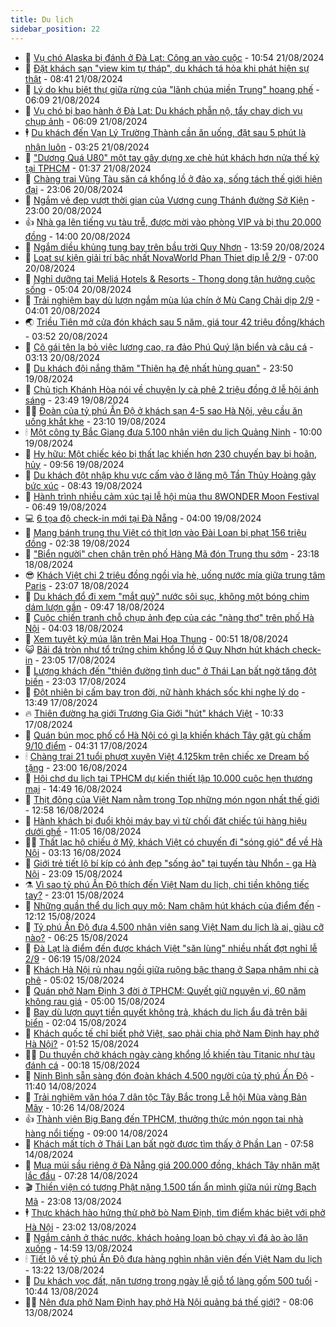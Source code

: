 ```yaml
---
title: Du lịch
sidebar_position: 22
---
```


<!-- dantri-du-lich:START -->
- 🥰 [Vụ chó Alaska bị đánh ở Đà Lạt: Công an vào cuộc](https://dantri.com.vn/du-lich/vu-cho-alaska-bi-danh-o-da-lat-cong-an-vao-cuoc-20240821173514183.htm) - 10:54 21/08/2024
- 🥰 [Đặt khách sạn &quot;view kim tự tháp&quot;, du khách tá hỏa khi phát hiện sự thật](https://dantri.com.vn/du-lich/dat-khach-san-view-kim-tu-thap-du-khach-ta-hoa-khi-phat-hien-su-that-20240821141147725.htm) - 08:41 21/08/2024
- 🐻 [Lý do khu biệt thự giữa rừng của &quot;lãnh chúa miền Trung&quot; hoang phế](https://dantri.com.vn/du-lich/ly-do-khu-biet-thu-giua-rung-cua-lanh-chua-mien-trung-hoang-phe-20240821104838624.htm) - 06:09 21/08/2024
- 🤩 [Vụ chó bị bạo hành ở Đà Lạt: Du khách phẫn nộ, tẩy chay dịch vụ chụp ảnh](https://dantri.com.vn/du-lich/vu-cho-bi-bao-hanh-o-da-lat-du-khach-phan-no-tay-chay-dich-vu-chup-anh-20240821130214527.htm) - 06:09 21/08/2024
- 🕴 [Du khách đến Vạn Lý Trường Thành cần ăn uống, đặt sau 5 phút là nhận luôn](https://dantri.com.vn/du-lich/du-khach-den-van-ly-truong-thanh-can-an-uong-dat-sau-5-phut-la-nhan-luon-20240820225937711.htm) - 03:25 21/08/2024
- 🤩 [&quot;Dương Quá U80&quot; một tay gây dựng xe chè hút khách hơn nửa thế kỷ tại TPHCM](https://dantri.com.vn/du-lich/duong-qua-u80-mot-tay-gay-dung-xe-che-hut-khach-hon-nua-the-ky-tai-tphcm-20240820222823429.htm) - 01:37 21/08/2024
- 🤠 [Chàng trai Vũng Tàu săn cá khổng lồ ở đảo xa, sống tách thế giới hiện đại](https://dantri.com.vn/du-lich/chang-trai-vung-tau-san-ca-khong-lo-o-dao-xa-song-tach-the-gioi-hien-dai-20240818213504367.htm) - 23:06 20/08/2024
- 💪 [Ngắm vẻ đẹp vượt thời gian của Vương cung Thánh đường Sở Kiện](https://dantri.com.vn/du-lich/ngam-ve-dep-vuot-thoi-gian-cua-vuong-cung-thanh-duong-so-kien-20240815162736296.htm) - 23:00 20/08/2024
- 👍 [Nhà ga lên tiếng vụ tàu trễ, được mời vào phòng VIP và bị thu 20.000 đồng](https://dantri.com.vn/du-lich/nha-ga-len-tieng-vu-tau-tre-duoc-moi-vao-phong-vip-va-bi-thu-20000-dong-20240820183552566.htm) - 14:00 20/08/2024
- 🚦 [Ngắm diều khủng tung bay trên bầu trời Quy Nhơn](https://dantri.com.vn/du-lich/ngam-dieu-khung-tung-bay-tren-bau-troi-quy-nhon-20240820185209488.htm) - 13:59 20/08/2024
- 💪 [Loạt sự kiện giải trí bậc nhất NovaWorld Phan Thiet dịp lễ 2/9](https://dantri.com.vn/du-lich/loat-su-kien-giai-tri-bac-nhat-novaworld-phan-thiet-dip-le-29-20240820134614667.htm) - 07:00 20/08/2024
- 💃 [Nghỉ dưỡng tại Meliá Hotels &amp; Resorts - Thong dong tận hưởng cuộc sống](https://dantri.com.vn/du-lich/nghi-duong-tai-melia-hotels-resorts-thong-dong-tan-huong-cuoc-song-20240820113928194.htm) - 05:04 20/08/2024
- 👺 [Trải nghiệm bay dù lượn ngắm mùa lúa chín ở Mù Cang Chải dịp 2/9](https://dantri.com.vn/du-lich/trai-nghiem-bay-du-luon-ngam-mua-lua-chin-o-mu-cang-chai-dip-29-20240820100924027.htm) - 04:01 20/08/2024
- 🌏 [Triều Tiên mở cửa đón khách sau 5 năm, giá tour 42 triệu đồng/khách](https://dantri.com.vn/du-lich/trieu-tien-mo-cua-don-khach-sau-5-nam-gia-tour-42-trieu-dongkhach-20240820103852754.htm) - 03:52 20/08/2024
- 🎡 [Cô gái tên lạ bỏ việc lương cao, ra đảo Phú Quý lặn biển và câu cá](https://dantri.com.vn/du-lich/co-gai-ten-la-bo-viec-luong-cao-ra-dao-phu-quy-lan-bien-va-cau-ca-20240819125025605.htm) - 03:13 20/08/2024
- 🧰 [Du khách đội nắng thăm &quot;Thiên hạ đệ nhất hùng quan&quot;](https://dantri.com.vn/du-lich/du-khach-doi-nang-tham-thien-ha-de-nhat-hung-quan-20240819142902386.htm) - 23:50 19/08/2024
- 💂 [Chủ tịch Khánh Hòa nói về chuyện ly cà phê 2 triệu đồng ở lễ hội ánh sáng](https://dantri.com.vn/du-lich/chu-tich-khanh-hoa-noi-ve-chuyen-ly-ca-phe-2-trieu-dong-o-le-hoi-anh-sang-20240819202222433.htm) - 23:49 19/08/2024
- 🧑‍🏫 [Đoàn của tỷ phú Ấn Độ ở khách sạn 4-5 sao Hà Nội, yêu cầu ăn uống khắt khe](https://dantri.com.vn/du-lich/doan-cua-ty-phu-an-do-o-khach-san-4-5-sao-ha-noi-yeu-cau-an-uong-khat-khe-20240819120837704.htm) - 23:10 19/08/2024
- 🕯 [Một công ty Bắc Giang đưa 5.100 nhân viên du lịch Quảng Ninh](https://dantri.com.vn/du-lich/mot-cong-ty-bac-giang-dua-5100-nhan-vien-du-lich-quang-ninh-20240819152625391.htm) - 10:00 19/08/2024
- 👀 [Hy hữu: Một chiếc kéo bị thất lạc khiến hơn 230 chuyến bay bị hoãn, hủy](https://dantri.com.vn/du-lich/hy-huu-mot-chiec-keo-bi-that-lac-khien-hon-230-chuyen-bay-bi-hoan-huy-20240819163900789.htm) - 09:56 19/08/2024
- 🎉 [Du khách đột nhập khu vực cấm vào ở lăng mộ Tần Thủy Hoàng gây bức xúc](https://dantri.com.vn/du-lich/du-khach-dot-nhap-khu-vuc-cam-vao-o-lang-mo-tan-thuy-hoang-gay-buc-xuc-20240819140931211.htm) - 08:43 19/08/2024
- 🌊 [Hành trình nhiều cảm xúc tại lễ hội mùa thu 8WONDER Moon Festival](https://dantri.com.vn/du-lich/hanh-trinh-nhieu-cam-xuc-tai-le-hoi-mua-thu-8wonder-moon-festival-20240819122006300.htm) - 06:49 19/08/2024
- 💻 [6 tọa độ check-in mới tại Đà Nẵng](https://dantri.com.vn/du-lich/6-toa-do-check-in-moi-tai-da-nang-20240819105640415.htm) - 04:00 19/08/2024
- 💪 [Mang bánh trung thu Việt có thịt lợn vào Đài Loan bị phạt 156 triệu đồng](https://dantri.com.vn/du-lich/mang-banh-trung-thu-viet-co-thit-lon-vao-dai-loan-bi-phat-156-trieu-dong-20240819092604170.htm) - 02:38 19/08/2024
- 👺 [&quot;Biển người&quot; chen chân trên phố Hàng Mã đón Trung thu sớm](https://dantri.com.vn/du-lich/bien-nguoi-chen-chan-tren-pho-hang-ma-don-trung-thu-som-20240817123314207.htm) - 23:18 18/08/2024
- 😎 [Khách Việt chi 2 triệu đồng ngồi vỉa hè, uống nước mía giữa trung tâm Paris](https://dantri.com.vn/du-lich/khach-viet-chi-2-trieu-dong-ngoi-via-he-uong-nuoc-mia-giua-trung-tam-paris-20240816215429293.htm) - 23:07 18/08/2024
- 🌋 [Du khách đổ đi xem &quot;mắt quỷ&quot; nước sôi sục, không một bóng chim dám lượn gần](https://dantri.com.vn/du-lich/du-khach-do-di-xem-mat-quy-nuoc-soi-suc-khong-mot-bong-chim-dam-luon-gan-20240818114956743.htm) - 09:47 18/08/2024
- 🌝 [Cuộc chiến tranh chỗ chụp ảnh đẹp của các &quot;nàng thơ&quot; trên phố Hà Nội](https://dantri.com.vn/du-lich/cuoc-chien-tranh-cho-chup-anh-dep-cua-cac-nang-tho-tren-pho-ha-noi-20240811172122138.htm) - 04:03 18/08/2024
- 🧠 [Xem tuyệt kỹ múa lân trên Mai Hoa Thung](https://dantri.com.vn/du-lich/xem-tuyet-ky-mua-lan-tren-mai-hoa-thung-20240818002031449.htm) - 00:51 18/08/2024
- 😺 [Bãi đá tròn như tổ trứng chim khổng lồ ở Quy Nhơn hút khách check-in](https://dantri.com.vn/du-lich/bai-da-tron-nhu-to-trung-chim-khong-lo-o-quy-nhon-hut-khach-check-in-20240815151945426.htm) - 23:05 17/08/2024
- 💂 [Lượng khách đến &quot;thiên đường tình dục&quot; ở Thái Lan bất ngờ tăng đột biến](https://dantri.com.vn/du-lich/luong-khach-den-thien-duong-tinh-duc-o-thai-lan-bat-ngo-tang-dot-bien-20240817171859042.htm) - 23:03 17/08/2024
- 🌮 [Đột nhiên bị cấm bay trọn đời, nữ hành khách sốc khi nghe lý do](https://dantri.com.vn/du-lich/dot-nhien-bi-cam-bay-tron-doi-nu-hanh-khach-soc-khi-nghe-ly-do-20240817175503454.htm) - 13:49 17/08/2024
- 🔥 [Thiên đường hạ giới Trương Gia Giới &quot;hút&quot; khách Việt](https://dantri.com.vn/du-lich/thien-duong-ha-gioi-truong-gia-gioi-hut-khach-viet-20240817173302175.htm) - 10:33 17/08/2024
- 🦏 [Quán bún mọc phố cổ Hà Nội có gì lạ khiến khách Tây gật gù chấm 9/10 điểm](https://dantri.com.vn/du-lich/quan-bun-moc-pho-co-ha-noi-co-gi-la-khien-khach-tay-gat-gu-cham-910-diem-20240817111909824.htm) - 04:31 17/08/2024
- 🕯 [Chàng trai 21 tuổi phượt xuyên Việt 4.125km trên chiếc xe Dream bố tặng](https://dantri.com.vn/du-lich/chang-trai-21-tuoi-phuot-xuyen-viet-4125km-tren-chiec-xe-dream-bo-tang-20240816105054659.htm) - 23:00 16/08/2024
- 🐻 [Hội chợ du lịch tại TPHCM dự kiến thiết lập 10.000 cuộc hẹn thương mại](https://dantri.com.vn/du-lich/hoi-cho-du-lich-tai-tphcm-du-kien-thiet-lap-10000-cuoc-hen-thuong-mai-20240816163627189.htm) - 14:49 16/08/2024
- 🥸 [Thịt đông của Việt Nam nằm trong Top những món ngon nhất thế giới](https://dantri.com.vn/du-lich/thit-dong-cua-viet-nam-nam-trong-top-nhung-mon-ngon-nhat-the-gioi-20240816171331959.htm) - 12:58 16/08/2024
- 💂 [Hành khách bị đuổi khỏi máy bay vì từ chối đặt chiếc túi hàng hiệu dưới ghế](https://dantri.com.vn/du-lich/hanh-khach-bi-duoi-khoi-may-bay-vi-tu-choi-dat-chiec-tui-hang-hieu-duoi-ghe-20240816174116319.htm) - 11:05 16/08/2024
- 🧑‍💻 [Thất lạc hộ chiếu ở Mỹ, khách Việt có chuyến đi &quot;sóng gió&quot; để về Hà Nội](https://dantri.com.vn/du-lich/that-lac-ho-chieu-o-my-khach-viet-co-chuyen-di-song-gio-de-ve-ha-noi-20240816095135696.htm) - 03:13 16/08/2024
- 💪 [Giới trẻ tiết lộ bí kíp có ảnh đẹp &quot;sống ảo&quot; tại tuyến tàu Nhổn - ga Hà Nội](https://dantri.com.vn/doi-song/gioi-tre-tiet-lo-bi-kip-co-anh-dep-song-ao-tai-tuyen-tau-nhon-ga-ha-noi-20240812154500163.htm) - 23:09 15/08/2024
- ⚗️ [Vì sao tỷ phú Ấn Độ thích đến Việt Nam du lịch, chi tiền không tiếc tay?](https://dantri.com.vn/du-lich/vi-sao-ty-phu-an-do-thich-den-viet-nam-du-lich-chi-tien-khong-tiec-tay-20240815195331116.htm) - 23:01 15/08/2024
- 🌁 [Những quần thể du lịch quy mô: Nam châm hút khách của điểm đến](https://dantri.com.vn/du-lich/nhung-quan-the-du-lich-quy-mo-nam-cham-hut-khach-cua-diem-den-20240815183601083.htm) - 12:12 15/08/2024
- 🧰 [Tỷ phú Ấn Độ đưa 4.500 nhân viên sang Việt Nam du lịch là ai, giàu cỡ nào?](https://dantri.com.vn/du-lich/ty-phu-an-do-dua-4500-nhan-vien-sang-viet-nam-du-lich-la-ai-giau-co-nao-20240815132317007.htm) - 06:25 15/08/2024
- 🧰 [Đà Lạt là điểm đến được khách Việt &quot;săn lùng&quot; nhiều nhất đợt nghỉ lễ 2/9](https://dantri.com.vn/du-lich/da-lat-la-diem-den-duoc-khach-viet-san-lung-nhieu-nhat-dot-nghi-le-29-20240814042738047.htm) - 06:19 15/08/2024
- 🎉 [Khách Hà Nội rủ nhau ngồi giữa ruộng bậc thang ở Sapa nhâm nhi cà phê](https://dantri.com.vn/du-lich/khach-ha-noi-ru-nhau-ngoi-giua-ruong-bac-thang-o-sapa-nham-nhi-ca-phe-20240815113303828.htm) - 05:02 15/08/2024
- 🤩 [Quán phở Nam Định 3 đời ở TPHCM: Quyết giữ nguyên vị, 60 năm không rau giá](https://dantri.com.vn/du-lich/quan-pho-nam-dinh-3-doi-o-tphcm-quyet-giu-nguyen-vi-60-nam-khong-rau-gia-20240815015841447.htm) - 05:00 15/08/2024
- 👺 [Bay dù lượn quỵt tiền quyết không trả, khách du lịch ẩu đả trên bãi biển](https://dantri.com.vn/du-lich/bay-du-luon-quyt-tien-quyet-khong-tra-khach-du-lich-au-da-tren-bai-bien-20240814154818352.htm) - 02:04 15/08/2024
- 🧠 [Khách quốc tế chỉ biết phở Việt, sao phải chia phở Nam Định hay phở Hà Nội?](https://dantri.com.vn/du-lich/khach-quoc-te-chi-biet-pho-viet-sao-phai-chia-pho-nam-dinh-hay-pho-ha-noi-20240815075637701.htm) - 01:52 15/08/2024
- 👨‍🏫 [Du thuyền chở khách ngày càng khổng lồ khiến tàu Titanic như tàu đánh cá](https://dantri.com.vn/du-lich/du-thuyen-cho-khach-ngay-cang-khong-lo-khien-tau-titanic-nhu-tau-danh-ca-20240814173307374.htm) - 00:18 15/08/2024
- 🦅 [Ninh Bình sẵn sàng đón đoàn khách 4.500 người của tỷ phú Ấn Độ](https://dantri.com.vn/du-lich/ninh-binh-san-sang-don-doan-khach-4500-nguoi-cua-ty-phu-an-do-20240814172713487.htm) - 11:40 14/08/2024
- 🌊 [Trải nghiệm văn hóa 7 dân tộc Tây Bắc trong Lễ hội Mùa vàng Bản Mây](https://dantri.com.vn/du-lich/trai-nghiem-van-hoa-7-dan-toc-tay-bac-trong-le-hoi-mua-vang-ban-may-20240814170939304.htm) - 10:26 14/08/2024
- 👍 [Thành viên Big Bang đến TPHCM, thưởng thức món ngon tại nhà hàng nổi tiếng](https://dantri.com.vn/du-lich/thanh-vien-big-bang-den-tphcm-thuong-thuc-mon-ngon-tai-nha-hang-noi-tieng-20240814154231796.htm) - 09:00 14/08/2024
- 🫶 [Khách mất tích ở Thái Lan bất ngờ được tìm thấy ở Phần Lan](https://dantri.com.vn/du-lich/khach-mat-tich-o-thai-lan-bat-ngo-duoc-tim-thay-o-phan-lan-20240814110029433.htm) - 07:58 14/08/2024
- 💯 [Mua múi sầu riêng ở Đà Nẵng giá 200.000 đồng, khách Tây nhăn mặt lắc đầu](https://dantri.com.vn/du-lich/mua-mui-sau-rieng-o-da-nang-gia-200000-dong-khach-tay-nhan-mat-lac-dau-20240814125352626.htm) - 07:28 14/08/2024
- 🎬 [Thiền viện có tượng Phật nặng 1.500 tấn ẩn mình giữa núi rừng Bạch Mã](https://dantri.com.vn/du-lich/thien-vien-co-tuong-phat-nang-1500-tan-an-minh-giua-nui-rung-bach-ma-20240811114253978.htm) - 23:08 13/08/2024
- 🕴 [Thực khách hào hứng thử phở bò Nam Định, tìm điểm khác biệt với phở Hà Nội](https://dantri.com.vn/du-lich/thuc-khach-hao-hung-thu-pho-bo-nam-dinh-tim-diem-khac-biet-voi-pho-ha-noi-20240813190528405.htm) - 23:02 13/08/2024
- 🦅 [Ngắm cảnh ở thác nước, khách hoảng loạn bỏ chạy vì đá ào ào lăn xuống](https://dantri.com.vn/du-lich/ngam-canh-o-thac-nuoc-khach-hoang-loan-bo-chay-vi-da-ao-ao-lan-xuong-20240813093027563.htm) - 14:59 13/08/2024
- 🕯 [Tiết lộ về tỷ phú Ấn Độ đưa hàng nghìn nhân viên đến Việt Nam du lịch](https://dantri.com.vn/du-lich/tiet-lo-ve-ty-phu-an-do-dua-hang-nghin-nhan-vien-den-viet-nam-du-lich-20240813195914828.htm) - 13:22 13/08/2024
- 🥸 [Du khách vọc đất, nặn tượng trong ngày lễ giỗ tổ làng gốm 500 tuổi](https://dantri.com.vn/du-lich/du-khach-voc-dat-nan-tuong-trong-ngay-le-gio-to-lang-gom-500-tuoi-20240813141940701.htm) - 10:44 13/08/2024
- 👨‍🏫 [Nên đưa phở Nam Định hay phở Hà Nội quảng bá thế giới?](https://dantri.com.vn/du-lich/nen-dua-pho-nam-dinh-hay-pho-ha-noi-quang-ba-the-gioi-20240813125329901.htm) - 08:06 13/08/2024<!-- dantri-du-lich:END -->
